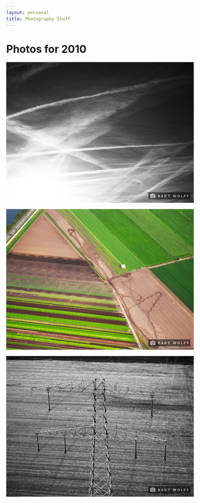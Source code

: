 ```yaml
---
layout: personal
title: Photography Stuff
---
```


# Photos for 2010

![](/assets/img/photo/Older/IMG_1768.jpg)

![](/assets/img/photo/Older/IMG_1975.jpg)

![](/assets/img/photo/Older/IMG_2044.jpg)
